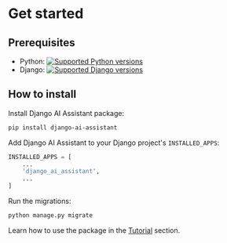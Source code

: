 # Get started

## Prerequisites

- Python: <a href="https://pypi.org/project/django-ai-assistant" target="_blank"><img src="https://img.shields.io/pypi/pyversions/django-ai-assistant.svg?color=%2334D058" alt="Supported Python versions"></a>
- Django: <a href="https://pypi.org/project/django-ai-assistant" target="_blank"><img src="https://img.shields.io/pypi/frameworkversions/django/django-ai-assistant.svg" alt="Supported Django versions"></a>

## How to install

Install Django AI Assistant package:

```bash
pip install django-ai-assistant
```

Add Django AI Assistant to your Django project's `INSTALLED_APPS`:

```python title="myproject/settings.py"
INSTALLED_APPS = [
    ...
    'django_ai_assistant',
    ...
]
```

Run the migrations:

```bash
python manage.py migrate
```

Learn how to use the package in the [Tutorial](tutorial.md) section.
